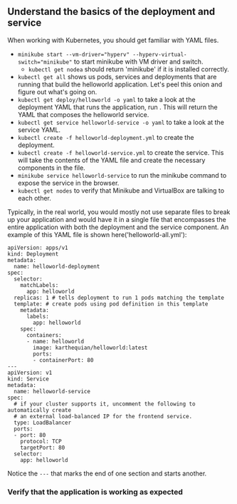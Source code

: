 ## Understand the basics of the deployment and service
When working with Kubernetes, you should get familiar with YAML files.

* `minikube start --vm-driver="hyperv" --hyperv-virtual-switch="minikube"` to start minikube with VM driver and switch.
  * `kubectl get nodea` should return 'minikube' if it is installed correctly. 
* `kubectl get all` shows us pods, services and deployments that are running that build the helloworld application. 
  Let's peel this onion and figure out what's going on.
* `kubectl get deploy/helloworld -o yaml` to take a look at the deployment YAML that runs the application, run . 
  This will return the YAML that composes the helloworld service.
* `kubectl get service helloworld-service -o yaml`  to take a look at the service YAML.
* `kubectl create -f helloworld-deployment.yml` to create the deployment. 
* `kubectl create -f helloworld-service.yml` to create the service. 
  This will take the contents of the YAML file and create the necessary components in the file.  
* `minikube service helloworld-service` to run the minikube command to expose the service in the browser.
* `kubectl get nodes` to verify that Minikube and VirtualBox are talking to each other.


Typically, in the real world, you would mostly not use separate files to break up your application and would have it in a single file 
that encompasses the entire application with both the deployment and the service component. 
An example of this YAML file is shown here('helloworld-all.yml'):
```
apiVersion: apps/v1
kind: Deployment
metadata:
  name: helloworld-deployment
spec:
  selector:
    matchLabels:
      app: helloworld
  replicas: 1 # tells deployment to run 1 pods matching the template
  template: # create pods using pod definition in this template
    metadata:
      labels:
        app: helloworld
    spec:
      containers:
      - name: helloworld
        image: karthequian/helloworld:latest
        ports:
        - containerPort: 80
---
apiVersion: v1
kind: Service
metadata:
  name: helloworld-service
spec:
  # if your cluster supports it, uncomment the following to automatically create
  # an external load-balanced IP for the frontend service.
  type: LoadBalancer
  ports:
  - port: 80
    protocol: TCP
    targetPort: 80
  selector:
    app: helloworld
```

Notice the `---` that marks the end of one section and starts another.

### Verify that the application is working as expected
